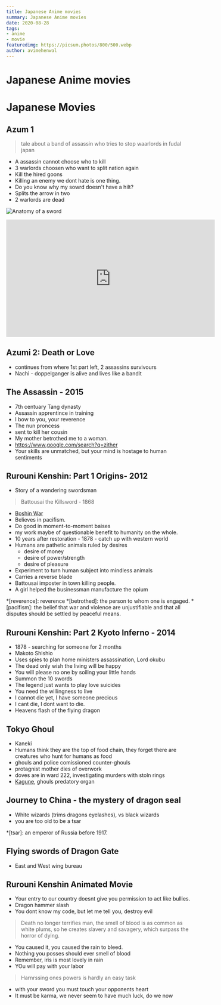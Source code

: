 ```yaml
---
title: Japanese Anime movies
summary: Japanese Anime movies
date: 2020-08-28
tags:
- anime
- movie
featuredimg: https://picsum.photos/800/500.webp
author: avimehenwal
---
```


# Japanese Anime movies



# Japanese Movies

<Box>
  <template v-slot:header>
    <h1>Swords</h1>
  </template>
  <template v-slot:body>
    <h3>Curved vs Straight swords differencce</h3>
    <p>
      The main difference is that curved swords are better at slashing while straight swords are better at thrusting.
    </p>
    <p>Water stone to sharpen sword</p>
    <a href="https://worldbuilding.stackexchange.com/questions/109436/curved-vs-straight-swords" target="_blank" rel="noopener noreferrer">
      stackexchange
    </a>
  </template>
</Box>

## Azum 1

> tale about a band of assassin who tries to stop waarlords in fudal japan

* A assassin cannot choose who to kill
* 3 warlords choosen who want to split nation again
* Kill the hired goons
* Killing an enemy we dont hate is one thing.
* Do you know why my sowrd doesn't have a hilt?
* Splits the arrow in two
* 2 warlords are dead

![Anatomy of a sword](https://www.anatomynote.com/wp-content/uploads/2018/09/2633/Medieval-sword-anatomy-structure.jpg)

<iframe width="560" height="315" src="https://www.youtube.com/embed/8Xh0XaJgHSk" frameborder="0" allow="accelerometer; autoplay; encrypted-media; gyroscope; picture-in-picture" allowfullscreen></iframe>

## Azumi 2: Death or Love

* continues from where 1st part left, 2 assassins survivours
* Nachi - doppelganger is alive and lives like a bandit

## The Assassin - 2015

* 7th centuary Tang dynasty
* Assassin apprentince in training
* I bow to you, your reverence
* The nun proncess
* sent to kill her cousin
* My mother betrothed me to a woman.
* https://www.google.com/search?q=zither
* Your skills are unmatched, but your mind is hostage to human sentiments

##  Rurouni Kenshin: Part 1 Origins- 2012

* Story of a wandering swordsman

> Battousai the Killsword - 1868

* [Boshin War](https://en.wikipedia.org/wiki/Boshin_War)
* Believes in pacifism.
* Do good in moment-to-moment baises
* my work maybe of questionable benefit to humanity on the whole.
* 10 years after restoration - 1878 - catch up with western world
* Humans are pathetic animals ruled by desires
  * desire of money
  * desire of power/strength
  * desire of pleasure
* Experiment to turn human subject into mindless animals
* Carries a reverse blade
* Battousai imposter in town killing people.
* A girl helped the businessman manufacture the opium

*[reverence]: reverence
*[betrothed]: the person to whom one is engaged.
*[pacifism]: the belief that war and violence are unjustifiable and that all disputes should be settled by peaceful means.

##  Rurouni Kenshin: Part 2 Kyoto Inferno - 2014

* 1878 - searching for someone for 2 months
* Makoto Shishio
* Uses spies to plan home ministers assassination, Lord okubu
* The dead only wish the living will be happy
* You will please no one by soiling your little hands
* Summon the 10 swords
* The legend just wants to play love suicides
* You need the willingness to live
* I cannot die yet, I have someone precious
* I cant die, I dont want to die.
* Heavens flash of the flying dragon

## Tokyo Ghoul

* Kaneki
* Humans think they are the top of food chain, they forget there are creatures who hunt for humans as food
* ghouls and police comissioned counter-ghouls
* protagnist mother dies of overwork
* doves are in ward 222, investigating murders with stoln rings
* [Kagune](https://tokyoghoul.fandom.com/wiki/Kagune), ghouls predatory organ

## Journey to China - the mystery of dragon seal

* White wizards (trims dragons eyelashes), vs black wizards
* you are too old to be a tsar

*[tsar]: an emperor of Russia before 1917.

## Flying swords of Dragon Gate

* East and West wing bureau

## Rurouni Kenshin Animated  Movie

* Your entry to our country doesnt give you permission to act like bullies.
* Dragon hammer slash
* You dont know my code, but let me tell you, destroy evil

> Death no longer terrifies man, the smell of blood is as common as white plums, so he creates
> slavery and savagery, which surpass the horror of dying.

* You caused it, you caused the rain to bleed.
* Nothing you posses should ever smell of blood
* Remember, iris is most lovely in rain
* YOu will pay with your labor

> Harnrssing ones powers is hardly an easy task

* with your sword you must touch your opponents heart
* It must be karma, we never seem to have much luck, do we now

